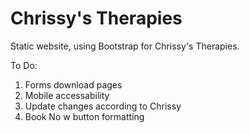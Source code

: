 # Chrissy's Therapies

Static website, using Bootstrap for Chrissy's Therapies.

To Do:

1. Forms download pages
2. Mobile accessability
3. Update changes according to Chrissy  
4. Book No w button formatting  




